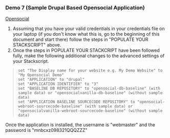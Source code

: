 ### Demo 7 (Sample Drupal Based Opensocial Application)

[Opensocial](https://getopensocial.com)

1. Assuming that you have your valid credentials in your credentials file on your laptop (if you don't know what this is, go to the beginning of this document and start there) follow the steps in "POPULATE YOUR STACKSCRIPT" above.
2. Once the steps in POPULATE YOUR STACKCRIPT have been followed fully, make the following additional changes to the advanced settings of your Stackscript.
 
>     set "The Display name for your website e.g. My Demo Website" to "My Opensocial Demo"  
>     set "APPLICATION" to "drupal"  
>     set "APPLICATION IDENTIFIER" to "3"  
>     set "BASELINE DB REPOSITORY" to "opensocial-db-baseline" (with sample data) or "opensocialvanilla-db-baseline" (without sample data)  
>     set "APPLICATION BASELINE SOURCECODE REPOSITORY" to "opensocial-webroot-sourcecode-baseline" (with sample data) or "opensocialvanilla-webroot-sourcecode-baseline" (without sample data)  

Once the application is installed, the username is "webmaster" and the password is "mnbcxz098321QQQZZZ"  
